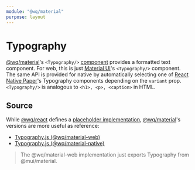 ```yaml
---
module: "@wq/material"
purpose: layout
---
```


# Typography

[@wq/material]'s `<Typography/>` [component][index] provides a formatted text component.  For web, this is just [Material UI][material-ui]'s `<Typography/>` component.  The same API is provided for native by automatically selecting one of [React Native Paper][react-native-paper]'s Typography components depending on the `variant` prop.  `<Typography/>` is analogous to `<h1>, <p>, <caption>` in HTML.

## Source

While [@wq/react] defines a [placeholder implementation][react-src], [@wq/material]'s versions are more useful as reference:

 * [Typography.js (@wq/material-web)][material-web-src]
 * [Typography.js (@wq/material-native)][material-native-src]

> The @wq/material-web implementation just exports Typography from @mui/material.

[index]: ./index.md
[@wq/react]: ../@wq/react.md
[@wq/material]: ../@wq/material.md
[material-ui]: https://material-ui.com/
[react-native-paper]: https://callstack.github.io/react-native-paper/
[react-src]: https://github.com/wq/wq.app/blob/main/packages/react/src/components/Typography.js
[material-web-src]: https://github.com/wq/wq.app/blob/main/packages/material-web/src/components/Typography.js
[material-native-src]: https://github.com/wq/wq.app/blob/main/packages/material-native/src/components/Typography.js
